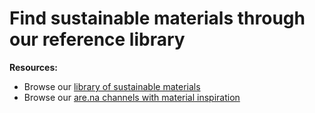 # Find sustainable materials through our reference library

**Resources:**

- Browse our [library of sustainable materials](https://docs.google.com/spreadsheets/d/1y1n43c8ALWM0b8hw8dMuYAjGDD8oQF6_qKOgou3GBa8/edit#gid=0)
- Browse our [are.na channels with material inspiration](https://www.are.na/random-studio-i5kczxklwpg/sustainable-project-references)
